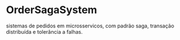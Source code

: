 # OrderSagaSystem
sistemas de pedidos em microsservicos, com padrão saga, transação distribuída e tolerância a falhas.
